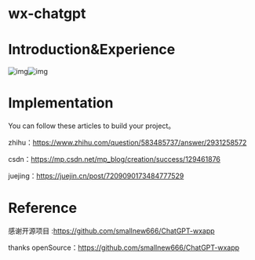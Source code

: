 # wx-chatgpt

# Introduction&Experience

![img](https://cdn.nlark.com/yuque/0/2023/jpeg/22382235/1678507577685-2e77b7a2-fa26-403d-9c26-8b10f8f7d735.jpeg)![img](https://cdn.nlark.com/yuque/0/2023/png/22382235/1678507747265-1cd5f1dc-2b2d-48e1-b0be-bff421d72134.png)

# Implementation

You can follow these articles to build your project。

zhihu：https://www.zhihu.com/question/583485737/answer/2931258572

csdn：https://mp.csdn.net/mp_blog/creation/success/129461876

juejing：https://juejin.cn/post/7209090173484777529

# Reference

感谢开源项目 :https://github.com/smallnew666/ChatGPT-wxapp

thanks openSource：https://github.com/smallnew666/ChatGPT-wxapp